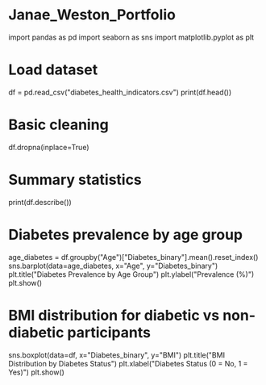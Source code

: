 # Janae_Weston_Portfolio

import pandas as pd
import seaborn as sns
import matplotlib.pyplot as plt

# Load dataset
df = pd.read_csv("diabetes_health_indicators.csv")
print(df.head())

# Basic cleaning
df.dropna(inplace=True)

# Summary statistics
print(df.describe())

# Diabetes prevalence by age group
age_diabetes = df.groupby("Age")["Diabetes_binary"].mean().reset_index()
sns.barplot(data=age_diabetes, x="Age", y="Diabetes_binary")
plt.title("Diabetes Prevalence by Age Group")
plt.ylabel("Prevalence (%)")
plt.show()

# BMI distribution for diabetic vs non-diabetic participants
sns.boxplot(data=df, x="Diabetes_binary", y="BMI")
plt.title("BMI Distribution by Diabetes Status")
plt.xlabel("Diabetes Status (0 = No, 1 = Yes)")
plt.show()
